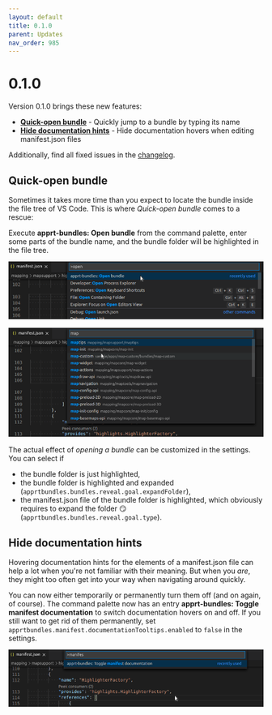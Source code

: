 ```yaml
---
layout: default
title: 0.1.0
parent: Updates
nav_order: 985
---
```

# 0.1.0

Version 0.1.0 brings these new features:

* **[Quick-open bundle](#quick-open-bundle)** - Quickly jump to a bundle by typing its name
* **[Hide documentation hints](#hide-documentation-hints)** - Hide documentation hovers when editing manifest.json files

Additionally, find all fixed issues in the [changelog](CHANGELOG.html).

## Quick-open bundle

Sometimes it takes more time than you expect to locate the bundle inside the file tree of VS Code. This is where *Quick-open bundle* comes to a rescue:

Execute **apprt-bundles: Open bundle** from the command palette, enter some parts of the bundle name, and the bundle folder will be highlighted in the file tree.

![Open bundle in command palette](../images/feature_bundle_open01.png)

![Enter bundle name in command palette](../images/feature_bundle_open02.png)

The actual effect of *opening a bundle* can be customized in the settings.
You can select if
* the bundle folder is just highlighted,
* the bundle folder is highlighted and expanded (`apprtbundles.bundles.reveal.goal.expandFolder`),
* the manifest.json file of the bundle folder is highlighted, which obviously requires to expand the folder :smirk: (`apprtbundles.bundles.reveal.goal.type`).



## Hide documentation hints

Hovering documentation hints for the elements of a manifest.json file can help a lot when you're not familiar with their meaning.
But when you _are_, they might too often get into your way when navigating around quickly.

You can now either temporarily or permanently turn them off (and on again, of course).
The command palette now has an entry **apprt-bundles: Toggle manifest documentation** to switch documentation hovers on and off.
If you still want to get rid of them permanently, set `apprtbundles.manifest.documentationTooltips.enabled` to `false` in the settings.

![Enter bundle name in command palette](../images/feature_manifest_doc_toggle.png)


